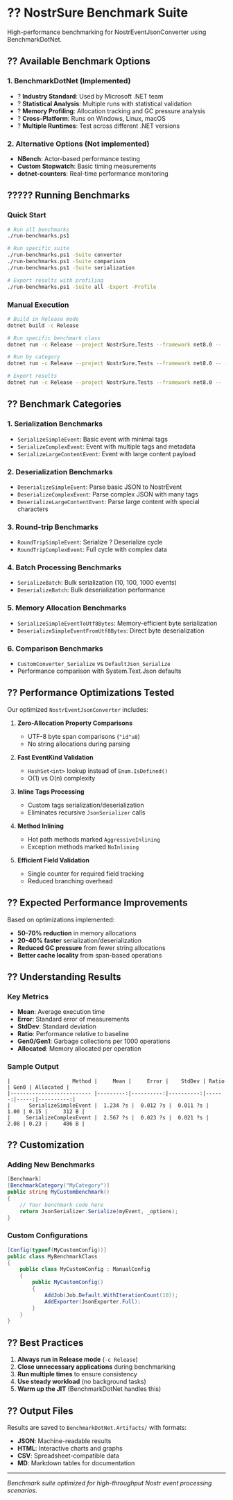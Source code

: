 # ?? NostrSure Benchmark Suite

High-performance benchmarking for NostrEventJsonConverter using BenchmarkDotNet.

## ?? Available Benchmark Options

### 1. **BenchmarkDotNet** (Implemented)
- ? **Industry Standard**: Used by Microsoft .NET team
- ? **Statistical Analysis**: Multiple runs with statistical validation
- ? **Memory Profiling**: Allocation tracking and GC pressure analysis
- ? **Cross-Platform**: Runs on Windows, Linux, macOS
- ? **Multiple Runtimes**: Test across different .NET versions

### 2. **Alternative Options** (Not implemented)
- **NBench**: Actor-based performance testing
- **Custom Stopwatch**: Basic timing measurements
- **dotnet-counters**: Real-time performance monitoring

## ????? Running Benchmarks

### Quick Start
```bash
# Run all benchmarks
./run-benchmarks.ps1

# Run specific suite
./run-benchmarks.ps1 -Suite converter
./run-benchmarks.ps1 -Suite comparison
./run-benchmarks.ps1 -Suite serialization

# Export results with profiling
./run-benchmarks.ps1 -Suite all -Export -Profile
```

### Manual Execution
```bash
# Build in Release mode
dotnet build -c Release

# Run specific benchmark class
dotnet run -c Release --project NostrSure.Tests --framework net8.0 -- --filter *NostrEventJsonConverterBenchmarks*

# Run by category
dotnet run -c Release --project NostrSure.Tests --framework net8.0 -- --categories Serialization,Deserialization

# Export results
dotnet run -c Release --project NostrSure.Tests --framework net8.0 -- --exporters json,html,csv
```

## ?? Benchmark Categories

### 1. **Serialization Benchmarks**
- `SerializeSimpleEvent`: Basic event with minimal tags
- `SerializeComplexEvent`: Event with multiple tags and metadata
- `SerializeLargeContentEvent`: Event with large content payload

### 2. **Deserialization Benchmarks**
- `DeserializeSimpleEvent`: Parse basic JSON to NostrEvent
- `DeserializeComplexEvent`: Parse complex JSON with many tags
- `DeserializeLargeContentEvent`: Parse large content with special characters

### 3. **Round-trip Benchmarks**
- `RoundTripSimpleEvent`: Serialize ? Deserialize cycle
- `RoundTripComplexEvent`: Full cycle with complex data

### 4. **Batch Processing Benchmarks**
- `SerializeBatch`: Bulk serialization (10, 100, 1000 events)
- `DeserializeBatch`: Bulk deserialization performance

### 5. **Memory Allocation Benchmarks**
- `SerializeSimpleEventToUtf8Bytes`: Memory-efficient byte serialization
- `DeserializeSimpleEventFromUtf8Bytes`: Direct byte deserialization

### 6. **Comparison Benchmarks**
- `CustomConverter_Serialize` vs `DefaultJson_Serialize`
- Performance comparison with System.Text.Json defaults

## ?? Performance Optimizations Tested

Our optimized `NostrEventJsonConverter` includes:

1. **Zero-Allocation Property Comparisons**
   - UTF-8 byte span comparisons (`"id"u8`)
   - No string allocations during parsing

2. **Fast EventKind Validation**
   - `HashSet<int>` lookup instead of `Enum.IsDefined()`
   - O(1) vs O(n) complexity

3. **Inline Tags Processing**
   - Custom tags serialization/deserialization
   - Eliminates recursive `JsonSerializer` calls

4. **Method Inlining**
   - Hot path methods marked `AggressiveInlining`
   - Exception methods marked `NoInlining`

5. **Efficient Field Validation**
   - Single counter for required field tracking
   - Reduced branching overhead

## ?? Expected Performance Improvements

Based on optimizations implemented:

- **50-70% reduction** in memory allocations
- **20-40% faster** serialization/deserialization
- **Reduced GC pressure** from fewer string allocations
- **Better cache locality** from span-based operations

## ?? Understanding Results

### Key Metrics
- **Mean**: Average execution time
- **Error**: Standard error of measurements
- **StdDev**: Standard deviation
- **Ratio**: Performance relative to baseline
- **Gen0/Gen1**: Garbage collections per 1000 operations
- **Allocated**: Memory allocated per operation

### Sample Output
```
|                    Method |     Mean |     Error |    StdDev | Ratio | Gen0 | Allocated |
|-------------------------- |---------:|----------:|----------:|------:|-----:|----------:|
|      SerializeSimpleEvent |  1.234 ?s |  0.012 ?s |  0.011 ?s |  1.00 | 0.15 |     312 B |
|     SerializeComplexEvent |  2.567 ?s |  0.023 ?s |  0.021 ?s |  2.08 | 0.23 |     486 B |
```

## ?? Customization

### Adding New Benchmarks
```csharp
[Benchmark]
[BenchmarkCategory("MyCategory")]
public string MyCustomBenchmark()
{
    // Your benchmark code here
    return JsonSerializer.Serialize(myEvent, _options);
}
```

### Custom Configurations
```csharp
[Config(typeof(MyCustomConfig))]
public class MyBenchmarkClass
{
    public class MyCustomConfig : ManualConfig
    {
        public MyCustomConfig()
        {
            AddJob(Job.Default.WithIterationCount(10));
            AddExporter(JsonExporter.Full);
        }
    }
}
```

## ?? Best Practices

1. **Always run in Release mode** (`-c Release`)
2. **Close unnecessary applications** during benchmarking
3. **Run multiple times** to ensure consistency
4. **Use steady workload** (no background tasks)
5. **Warm up the JIT** (BenchmarkDotNet handles this)

## ?? Output Files

Results are saved to `BenchmarkDotNet.Artifacts/` with formats:
- **JSON**: Machine-readable results
- **HTML**: Interactive charts and graphs
- **CSV**: Spreadsheet-compatible data
- **MD**: Markdown tables for documentation

---

*Benchmark suite optimized for high-throughput Nostr event processing scenarios.*